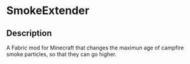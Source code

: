 # SmokeExtender


## Description

A Fabric mod for Minecraft that changes the maximun age of campfire smoke particles, so that they can go higher.
